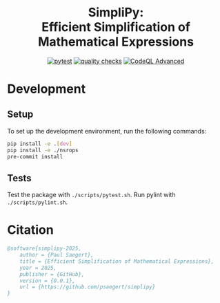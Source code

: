 <h1 align="center" style="margin-top: 0px;">SimpliPy:<br>Efficient Simplification of Mathematical Expressions</h1>

<div align="center">

[![pytest](https://github.com/psaegert/simplipy/actions/workflows/pytest.yml/badge.svg)](https://github.com/psaegert/simplipy/actions/workflows/pytest.yml)
[![quality checks](https://github.com/psaegert/simplipy/actions/workflows/pre-commit.yml/badge.svg)](https://github.com/psaegert/simplipy/actions/workflows/pre-commit.yml)
[![CodeQL Advanced](https://github.com/psaegert/simplipy/actions/workflows/codeql.yaml/badge.svg)](https://github.com/psaegert/simplipy/actions/workflows/codeql.yaml)

</div>

# Development

## Setup
To set up the development environment, run the following commands:

```sh
pip install -e .[dev]
pip install -e ./nsrops
pre-commit install
```

## Tests

Test the package with `./scripts/pytest.sh`. Run pylint with `./scripts/pylint.sh`.

# Citation
```bibtex
@software{simplipy-2025,
    author = {Paul Saegert},
    title = {Efficient Simplification of Mathematical Expressions},
    year = 2025,
    publisher = {GitHub},
    version = {0.0.1},
    url = {https://github.com/psaegert/simplipy}
}
```
